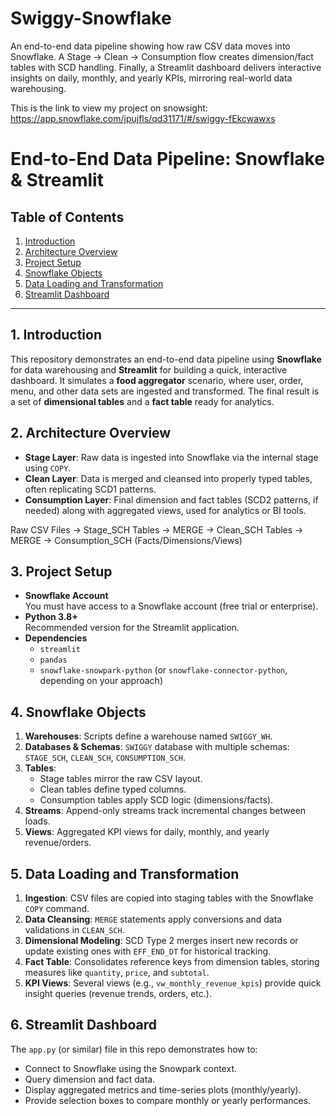 # Swiggy-Snowflake
An end-to-end data pipeline showing how raw CSV data moves into Snowflake. A Stage → Clean → Consumption flow creates dimension/fact tables with SCD handling. Finally, a Streamlit dashboard delivers interactive insights on daily, monthly, and yearly KPIs, mirroring real-world data warehousing.

This is the link to view my project on snowsight:
https://app.snowflake.com/jpujfls/qd31171/#/swiggy-fEkcwawxs

# End-to-End Data Pipeline: Snowflake & Streamlit

## Table of Contents
1. [Introduction](#introduction)  
2. [Architecture Overview](#architecture-overview)  
3. [Project Setup](#project-setup)  
4. [Snowflake Objects](#snowflake-objects)  
5. [Data Loading and Transformation](#data-loading-and-transformation)  
6. [Streamlit Dashboard](#streamlit-dashboard)  

---

## 1. Introduction
This repository demonstrates an end-to-end data pipeline using **Snowflake** for data warehousing and **Streamlit** for building a quick, interactive dashboard. It simulates a **food aggregator** scenario, where user, order, menu, and other data sets are ingested and transformed. The final result is a set of **dimensional tables** and a **fact table** ready for analytics.

## 2. Architecture Overview
- **Stage Layer**: Raw data is ingested into Snowflake via the internal stage using `COPY`.  
- **Clean Layer**: Data is merged and cleansed into properly typed tables, often replicating SCD1 patterns.  
- **Consumption Layer**: Final dimension and fact tables (SCD2 patterns, if needed) along with aggregated views, used for analytics or BI tools.

Raw CSV Files → Stage_SCH Tables → MERGE → Clean_SCH Tables → MERGE → Consumption_SCH (Facts/Dimensions/Views)


## 3. Project Setup
- **Snowflake Account**  
  You must have access to a Snowflake account (free trial or enterprise).  
- **Python 3.8+**  
  Recommended version for the Streamlit application.  
- **Dependencies**  
  - `streamlit`  
  - `pandas`  
  - `snowflake-snowpark-python` (or `snowflake-connector-python`, depending on your approach)

## 4. Snowflake Objects
1. **Warehouses**: Scripts define a warehouse named `SWIGGY_WH`.  
2. **Databases & Schemas**: `SWIGGY` database with multiple schemas: `STAGE_SCH`, `CLEAN_SCH`, `CONSUMPTION_SCH`.  
3. **Tables**: 
   - Stage tables mirror the raw CSV layout.  
   - Clean tables define typed columns.  
   - Consumption tables apply SCD logic (dimensions/facts).  
4. **Streams**: Append-only streams track incremental changes between loads.  
5. **Views**: Aggregated KPI views for daily, monthly, and yearly revenue/orders.

## 5. Data Loading and Transformation
1. **Ingestion**: CSV files are copied into staging tables with the Snowflake `COPY` command.  
2. **Data Cleansing**: `MERGE` statements apply conversions and data validations in `CLEAN_SCH`.  
3. **Dimensional Modeling**: SCD Type 2 merges insert new records or update existing ones with `EFF_END_DT` for historical tracking.  
4. **Fact Table**: Consolidates reference keys from dimension tables, storing measures like `quantity`, `price`, and `subtotal`.  
5. **KPI Views**: Several views (e.g., `vw_monthly_revenue_kpis`) provide quick insight queries (revenue trends, orders, etc.).

## 6. Streamlit Dashboard
The `app.py` (or similar) file in this repo demonstrates how to:

- Connect to Snowflake using the Snowpark context.  
- Query dimension and fact data.  
- Display aggregated metrics and time-series plots (monthly/yearly).  
- Provide selection boxes to compare monthly or yearly performances.
